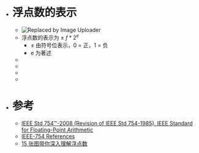 - # 浮点数的表示
	- ![Replaced by Image Uploader](https://vip2.loli.io/2022/08/09/sTzDwKVr4aOBXRJ.png)
	- 浮点数的表示为 $\pm \  f * 2 ^e$
		- $\pm$ 由符号位表示，0 = 正，1 = 负
		- e 为著述
	-
	-
	-
	-
- # 参考
	- [IEEE Std 754™-2008 (Revision of IEEE Std 754-1985), IEEE Standard for Floating-Point Arithmetic](https://irem.univ-reunion.fr/IMG/pdf/ieee-754-2008.pdf)
	- [IEEE-754 References](https://web.archive.org/web/20070505021348/http://babbage.cs.qc.edu/courses/cs341/IEEE-754references.html)
	- [15 张图带你深入理解浮点数](https://polarisxu.studygolang.com/posts/basic/diagram-float-point/)